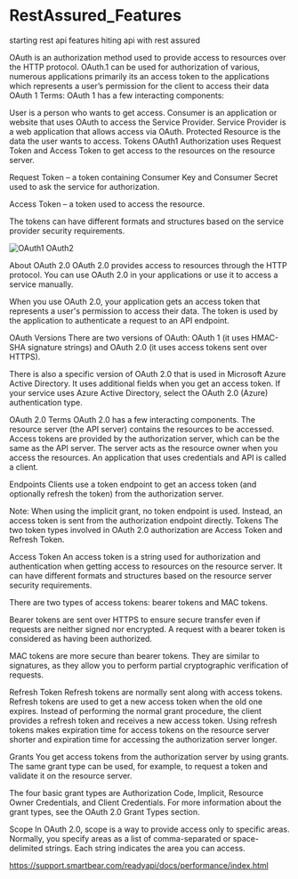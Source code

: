 # RestAssured_Features
starting rest api features
hiting api with rest assured 

OAuth is an authorization method used to provide access to resources over the HTTP protocol.
OAuth.1 can be used for authorization of various, numerous applications
primarily its an access token to the applications which represents a user’s permission for the client to access their data
OAuth 1 Terms:
OAuth 1 has a few interacting components:

User is a person who wants to get access.
Consumer is an application or website that uses OAuth to access the Service Provider.
Service Provider is a web application that allows access via OAuth.
Protected Resource is the data the user wants to access.
Tokens
OAuth1 Authorization uses Request Token and Access Token to get access to the resources on the resource server.

Request Token – a token containing Consumer Key and Consumer Secret used to ask the service for authorization.

Access Token – a token used to access the resource.

The tokens can have different formats and structures based on the service provider security requirements.




![OAuth1  OAuth2](https://user-images.githubusercontent.com/50185967/139423567-e4524b6f-c6da-4b83-a1c6-2d5b1424d3d9.png)

About OAuth 2.0
OAuth 2.0 provides access to resources through the HTTP protocol.
You can use OAuth 2.0 in your applications or use it to access a service manually.

When you use OAuth 2.0, your application gets an access token that represents a user's permission to access their data. The token is used by the application to authenticate a request to an API endpoint.

OAuth Versions
There are two versions of OAuth: OAuth 1 (it uses HMAC-SHA signature strings) and OAuth 2.0 (it uses access tokens sent over HTTPS).

There is also a specific version of OAuth 2.0 that is used in Microsoft Azure Active Directory. It uses additional fields when you get an access token. If your service uses Azure Active Directory, select the OAuth 2.0 (Azure) authentication type.

OAuth 2.0 Terms
OAuth 2.0 has a few interacting components. The resource server (the API server) contains the resources to be accessed. Access tokens are provided by the authorization server, which can be the same as the API server. The server acts as the resource owner when you access the resources. An application that uses credentials and API is called a client.

Endpoints
Clients use a token endpoint to get an access token (and optionally refresh the token) from the authorization server.

Note:	When using the implicit grant, no token endpoint is used. Instead, an access token is sent from the authorization endpoint directly.
Tokens
The two token types involved in OAuth 2.0 authorization are Access Token and Refresh Token.

Access Token
An access token is a string used for authorization and authentication when getting access to resources on the resource server. It can have different formats and structures based on the resource server security requirements.

There are two types of access tokens: bearer tokens and MAC tokens.

Bearer tokens are sent over HTTPS to ensure secure transfer even if requests are neither signed nor encrypted. A request with a bearer token is considered as having been authorized.

MAC tokens are more secure than bearer tokens. They are similar to signatures, as they allow you to perform partial cryptographic verification of requests.

Refresh Token
Refresh tokens are normally sent along with access tokens. Refresh tokens are used to get a new access token when the old one expires. Instead of performing the normal grant procedure, the client provides a refresh token and receives a new access token. Using refresh tokens makes expiration time for access tokens on the resource server shorter and expiration time for accessing the authorization server longer.

Grants
You get access tokens from the authorization server by using grants. The same grant type can be used, for example, to request a token and validate it on the resource server.

The four basic grant types are Authorization Code, Implicit, Resource Owner Credentials, and Client Credentials. For more information about the grant types, see the OAuth 2.0 Grant Types section.

Scope
In OAuth 2.0, scope is a way to provide access only to specific areas. Normally, you specify areas as a list of comma-separated or space-delimited strings. Each string indicates the area you can access.

https://support.smartbear.com/readyapi/docs/performance/index.html

